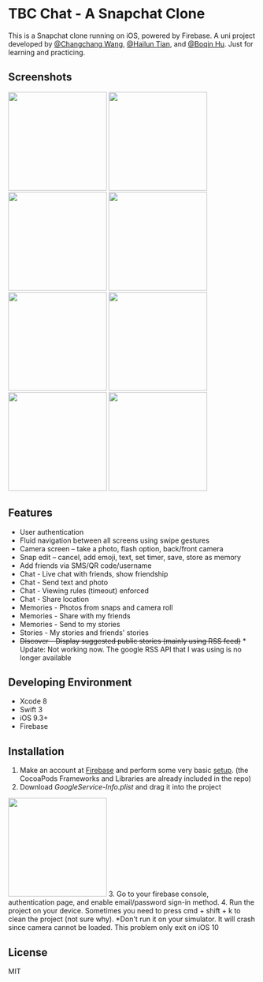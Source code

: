 TBC Chat - A Snapchat Clone
===========================
This is a Snapchat clone running on iOS, powered by Firebase. A uni project developed by [@Changchang Wang](https://github.com/Kesoyuh), [@Hailun Tian](https://github.com/HelenTian), and [@Boqin Hu](https://github.com/Dirtymac). Just for learning and practicing.

Screenshots
-----------
<img src="https://raw.githubusercontent.com/Jeff1943/simple-snapchat/master/images/swipe.gif" width="200">
<img src="https://raw.githubusercontent.com/Jeff1943/simple-snapchat/master/images/Login.png" width="200"> <img src="https://raw.githubusercontent.com/Jeff1943/simple-snapchat/master/images/Camera.png" width="200">
<img src="https://raw.githubusercontent.com/Jeff1943/simple-snapchat/master/images/Chat.png" width="200">
<img src="https://raw.githubusercontent.com/Jeff1943/simple-snapchat/master/images/Send.png" width="200">
<img src="https://raw.githubusercontent.com/Jeff1943/simple-snapchat/master/images/Memories.png" width="200">
<img src="https://raw.githubusercontent.com/Jeff1943/simple-snapchat/master/images/Stories.png" width="200">
<img src="https://raw.githubusercontent.com/Jeff1943/simple-snapchat/master/images/Discover.png" width="200">

Features
-------------
* User authentication
* Fluid navigation between all screens using swipe gestures
* Camera screen – take a photo, flash option, back/front camera
* Snap edit – cancel, add emoji, text, set timer, save, store as memory
* Add friends via SMS/QR code/username
* Chat - Live chat with friends, show friendship
* Chat - Send text and photo
* Chat - Viewing rules (timeout) enforced
* Chat - Share location
* Memories - Photos from snaps and camera roll
* Memories - Share with my friends
* Memories - Send to my stories
* Stories - My stories and friends' stories
* ~~Discover - Display suggested public stories (mainly using RSS feed)~~ * Update: Not working now. The google RSS API that I was using is no longer available

Developing Environment
----------------------
* Xcode 8
* Swift 3
* iOS 9.3+
* Firebase

Installation
------------
1. Make an account at [Firebase](https://firebase.google.com/) and perform some very basic [setup](https://firebase.google.com/docs/ios/setup). (the CocoaPods Frameworks and Libraries are already included in the repo)
2. Download *GoogleService-Info.plist* and drag it into the project<br>
<img src="https://raw.githubusercontent.com/Jeff1943/simple-snapchat/master/images/Google%20plist.png" width="200">
3. Go to your firebase console, authentication page, and enable email/password sign-in method.
4. Run the project on your device. Sometimes you need to press cmd + shift + k to clean the project (not sure why).
*Don't run it on your simulator. It will crash since camera cannot be loaded. This problem only exit on iOS 10

License
------------
MIT


